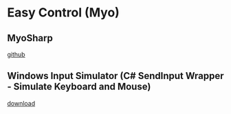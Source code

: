 # Easy Control (Myo)

## MyoSharp
[github](https://github.com/tayfuzun/MyoSharp)

## Windows Input Simulator (C# SendInput Wrapper - Simulate Keyboard and Mouse)
[download](http://inputsimulator.codeplex.com/)